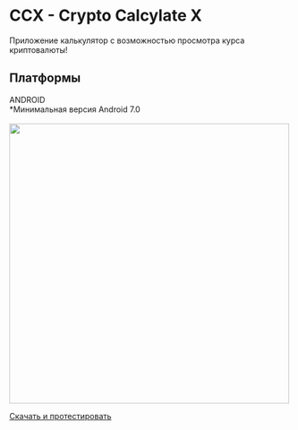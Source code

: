 <h1>CCX - Crypto Calcylate X</h1>
Приложение калькулятор с возможностью просмотра курса криптовалюты!
<h2>Платформы</h2>
ANDROID<br/>
*Минимальная версия Android 7.0 <br/><br/>
<img src="https://github.com/Dimas-K45/CalculateCrypto_MauiDevExpress/blob/master/View.jpg" height="500"/>

<a href="https://disk.yandex.ru/d/-GfIKi7aotcL3g">Скачать и протестировать</a>
